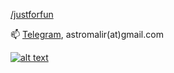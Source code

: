 [/justforfun](/justforfun/README.md)

<!--[HomePage](https://www.astronom.cz/malir)-->

📫 [Telegram](https://t.me/malirl), astromalir(at)gmail.com

[![alt text](https://www.codewars.com/users/malir/badges/micro)](https://www.codewars.com/users/malir)

<!--
**amalir/amalir** is a ✨ _special_ ✨ repository because its `README.md` (this file) appears on your GitHub profile.

Here are some ideas to get you started:

- 🔭 I’m currently working on ...
- 🌱 I’m currently learning ...
- 👯 I’m looking to collaborate on ...
- 🤔 I’m looking for help with ...
- 💬 Ask me about ...
- 📫 How to reach me: ...
- 😄 Pronouns: ...
- ⚡ Fun fact: ...
-->
